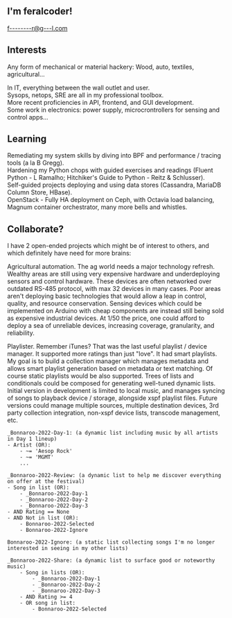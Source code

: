 ## I'm feralcoder!
f--------r@g---l.com

## Interests
Any form of mechanical or material hackery:  Wood, auto, textiles, agricultural...

In IT, everything between the wall outlet and user.  
Sysops, netops, SRE are all in my professional toolbox.  
More recent proficiencies in API, frontend, and GUI development.  
Some work in electronics: power supply, microcrontrollers for sensing and control apps...


## Learning
Remediating my system skills by diving into BPF and performance / tracing tools (a la B Gregg).  
Hardening my Python chops with guided exercises and readings (Fluent Python - L Ramalho; Hitchiker's Guide to Python - Reitz & Schlusser).  
Self-guided projects deploying and using data stores (Cassandra, MariaDB Column Store, HBase).  
OpenStack - Fully HA deployment on Ceph, with Octavia load balancing, Magnum container orchestrator, many more bells and whistles.  


## Collaborate?
I have 2 open-ended projects which might be of interest to others, and which definitely have need for more brains:

Agricultural automation.  The ag world needs a major technology refresh.  Wealthy areas are still using very expensive hardware
and underdeploying sensors and control hardware.  These devices are often networked over outdated RS-485 protocol, with max 32 devices
in many cases.  Poor areas aren't deploying basic technologies that would allow a leap in control, quality, and resource conservation.
Sensing devices which could be implemented on Arduino with cheap components are instead still being sold as expensive industrial
devices.  At 1/50 the price, one could afford to deploy a sea of unreliable devices, increasing coverage, granularity, and reliability.

Playlister.  Remember iTunes?  That was the last useful playlist / device manager.  It supported more ratings than just "love".  It had smart playlists.
My goal is to build a collection manager which manages metadata and allows smart playlist generation based on metadata or text matching.
Of course static playlists would be also supported.  Trees of lists and conditionals could be composed for generating well-tuned dynamic lists.
Initial version in development is limited to local music, and manages syncing of songs to playback device / storage, alongside xspf playlist files.
Future versions could manage multiple sources, multiple destination devices, 3rd party collection integration, non-xspf device lists,
transcode management, etc.

    _Bonnaroo-2022-Day-1: (a dynamic list including music by all artists in Day 1 lineup)
    - Artist (OR):
        - ~= 'Aesop Rock'
        - ~= 'MGMT'
        ...

    _Bonnaroo-2022-Review: (a dynamic list to help me discover everything on offer at the festival)
    - Song in list (OR):
        - _Bonnaroo-2022-Day-1
        - _Bonnaroo-2022-Day-2
        - _Bonnaroo-2022-Day-3
    - AND Rating == None
    - AND Not in list (OR):
        - Bonnaroo-2022-Selected
        - Bonnaroo-2022-Ignore

    Bonnaroo-2022-Ignore: (a static list collecting songs I'm no longer interested in seeing in my other lists)
    
    _Bonnaroo-2022-Share: (a dynamic list to surface good or noteworthy music)
        - Song in lists (OR):
            - _Bonnaroo-2022-Day-1
            - _Bonnaroo-2022-Day-2
            - _Bonnaroo-2022-Day-3
        - AND Rating >= 4
        - OR song in list:
            - Bonnaroo-2022-Selected
